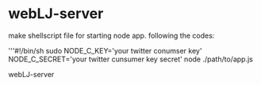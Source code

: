 webLJ-server
============
make shellscript file for starting node app.
following the codes:

'''#!/bin/sh
sudo NODE_C_KEY='your twitter conumser key' NODE_C_SECRET='your twitter cunsumer key secret' node ./path/to/app.js


webLJ-server
